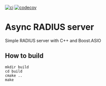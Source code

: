 [![ci](https://github.com/madf/async-radius/actions/workflows/ci.yml/badge.svg)](https://github.com/madf/async-radius/actions/workflows/ci.yml)
[![codecov](https://codecov.io/github/madf/async-radius/graph/badge.svg?token=3973WVZ70B)](https://codecov.io/github/madf/async-radius)

# Async RADIUS server
Simple RADIUS server with C++ and Boost.ASIO

## How to build
```
mkdir build
cd build
cmake ..
make
```
